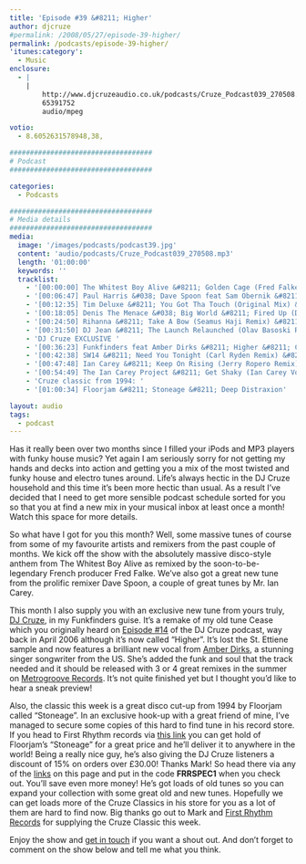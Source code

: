 ```yaml
---
title: 'Episode #39 &#8211; Higher'
author: djcruze
#permalink: /2008/05/27/episode-39-higher/
permalink: /podcasts/episode-39-higher/
'itunes:category':
  - Music
enclosure:
  - |
    |
        http://www.djcruzeaudio.co.uk/podcasts/Cruze_Podcast039_270508.mp3
        65391752
        audio/mpeg

votio:
  - 8.6052631578948,38,

###################################
# Podcast
###################################

categories:
  - Podcasts

###################################
# Media details
###################################
media:
  image: '/images/podcasts/podcast39.jpg'
  content: 'audio/podcasts/Cruze_Podcast039_270508.mp3'
  length: '01:00:00'
  keywords: ''
  tracklist:
    - '[00:00:00] The Whitest Boy Alive &#8211; Golden Cage (Fred Falke Remix) &#8211; Modular'
    - '[00:06:47] Paul Harris &#038; Dave Spoon feat Sam Obernik &#8211; Baditude (Club Mix) &#8211; Toolroom Records'
    - '[00:12:35] Tim Deluxe &#8211; You Got Tha Touch (Original Mix) &#8211; Skint'
    - '[00:18:05] Denis The Menace &#038; Big World &#8211; Fired Up (Dabruck &#038; Klein Mix) &#8211; 3Beat Blue'
    - '[00:24:50] Rihanna &#8211; Take A Bow (Seamus Haji Remix) &#8211; Mercury'
    - '[00:31:50] DJ Jean &#8211; The Launch Relaunched (Olav Basoski Remix) &#8211; House Trained'
    - 'DJ Cruze EXCLUSIVE '
    - '[00:36:23] Funkfinders feat Amber Dirks &#8211; Higher &#8211; CDR'
    - '[00:42:38] SW14 &#8211; Need You Tonight (Carl Ryden Remix) &#8211; Gusto'
    - '[00:47:48] Ian Carey &#8211; Keep On Rising (Jerry Ropero Remix) &#8211; Spinnin&#8217; Records'
    - '[00:54:49] The Ian Carey Project &#8211; Get Shaky (Ian Carey Vocal Mix) &#8211; GFAB Records'
    - 'Cruze classic from 1994: '
    - '[01:00:34] Floorjam &#8211; Stoneage &#8211; Deep Distraxion'

layout: audio
tags:
  - podcast
---
```


Has it really been over two months since I filled your iPods and MP3 players with funky house music? Yet again I am seriously sorry for not getting my hands and decks into action and getting you a mix of the most twisted and funky house and electro tunes around. Life&#8217;s always hectic in the DJ Cruze household and this time it&#8217;s been more hectic than usual. As a result I&#8217;ve decided that I need to get more sensible podcast schedule sorted for you so that you at find a new mix in your musical inbox at least once a month! Watch this space for more details.

So what have I got for you this month? Well, some massive tunes of course from some of my favourite artists and remixers from the past couple of months. We kick off the show with the absolutely massive disco-style anthem from The Whitest Boy Alive as remixed by the soon-to-be-legendary French producer Fred Falke. We&#8217;ve also got a great new tune from the prolific remixer Dave Spoon, a couple of great tunes by Mr. Ian Carey.

This month I also supply you with an exclusive new tune from yours truly, [DJ Cruze][1], in my Funkfinders guise. It&#8217;s a remake of my old tune Cease which you originally heard on [Episode #14][2] of the DJ Cruze podcast, way back in April 2006 although it&#8217;s now called &#8220;Higher&#8221;. It&#8217;s lost the St. Ettiene sample and now features a brilliant new vocal from [Amber Dirks][3], a stunning singer songwriter from the US. She&#8217;s added the funk and soul that the track needed and it should be released with 3 or 4 great remixes in the summer on [Metrogroove Records][4]. It&#8217;s not quite finished yet but I thought you&#8217;d like to hear a sneak preview!

Also, the classic this week is a great disco cut-up from 1994 by Floorjam called &#8220;Stoneage&#8221;. In an exclusive hook-up with a great friend of mine, I&#8217;ve managed to secure some copies of this hard to find tune in his record store. If you head to First Rhythm records via [this link][5] you can get hold of Floorjam&#8217;s &#8220;Stoneage&#8221; for a great price and he&#8217;ll deliver it to anywhere in the world! Being a really nice guy, he&#8217;s also giving the DJ Cruze listeners a discount of 15% on orders over £30.00! Thanks Mark! So head there via any of the [links][5] on this page and put in the code **FRRSPEC1** when you check out. You&#8217;ll save even more money! He&#8217;s got loads of old tunes so you can expand your collection with some great old and new tunes. Hopefully we can get loads more of the Cruze Classics in his store for you as a lot of them are hard to find now. Big thanks go out to Mark and [First Rhythm Records][5] for supplying the Cruze Classic this week.

Enjoy the show and [get in touch][6] if you want a shout out. And don&#8217;t forget to comment on the show below and tell me what you think.

[1]: http://www.djcruze.co.uk
[2]: http://www.djcruze.co.uk/cms/2006/04/21/episode-14-cease/
[3]: http://www.myspace.com/ambersings4real
[4]: http://www.myspace.com/metrogrooverecords
[5]: http://www.firstrhythm.co.uk/cruze-classics.asp?at=400
[6]: /contact
[7]: http://www.djcruze.co.uk/cms/wp-content/DownloadButton.gif
[8]: http://www.djcruzeaudio.co.uk/podcasts/Cruze_Podcast039_270508.mp3
